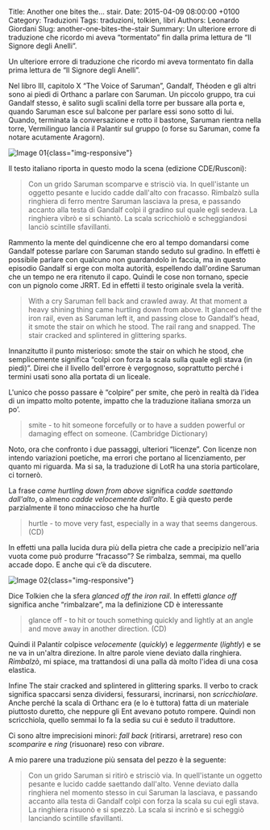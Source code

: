 Title: Another one bites the... stair.
Date: 2015-04-09 08:00:00 +0100
Category: Traduzioni
Tags: traduzioni, tolkien, libri
Authors: Leonardo Giordani
Slug: another-one-bites-the-stair
Summary: Un ulteriore errore di traduzione che ricordo mi aveva “tormentato” fin dalla prima lettura de “Il Signore degli Anelli”.

Un ulteriore errore di traduzione che ricordo mi aveva tormentato fin dalla prima lettura de “Il Signore degli Anelli”.

Nel libro III, capitolo X “The Voice of Saruman”, Gandalf, Théoden e gli altri sono ai piedi di Orthanc a parlare con Saruman. Un piccolo gruppo, tra cui Gandalf stesso, è salito sugli scalini della torre per bussare alla porta e, quando Saruman esce sul balcone per parlare essi sono sotto di lui. Quando, terminata la conversazione e rotto il bastone, Saruman rientra nella torre, Vermilinguo lancia il Palantír sul gruppo (o forse su Saruman, come fa notare acutamente Aragorn).

![Image 01](/images/another-one-bites-the-stair/fig01.jpg){class="img-responsive"}

Il testo italiano riporta in questo modo la scena (edizione CDE/Rusconi):

> Con un grido Saruman scomparve e strisciò via. In quell'istante un oggetto pesante e lucido cadde dall'alto con fracasso. Rimbalzò sulla ringhiera di ferro mentre Saruman lasciava la presa, e passando accanto alla testa di Gandalf colpì il gradino sul quale egli sedeva. La ringhiera vibrò e si schiantò. La scala scricchiolò e scheggiandosi lanciò scintille sfavillanti.

Rammento la mente del quindicenne che ero al tempo domandarsi come Gandalf potesse parlare con Saruman stando seduto sul gradino. In effetti è possibile parlare con qualcuno non guardandolo in faccia, ma in questo episodio Gandalf si erge con molta autorità, espellendo dall'ordine Saruman che un tempo ne era ritenuto il capo. Quindi le cose non tornano, specie con un pignolo come JRRT. Ed in effetti il testo originale svela la verità.

> With a cry Saruman fell back and crawled away. At that moment a
heavy shining thing came hurtling down from above. It glanced off the iron
rail, even as Saruman left it, and passing close to Gandalf’s head, it smote
the stair on which he stood. The rail rang and snapped. The stair cracked
and splintered in glittering sparks.

Innanzitutto il punto misterioso: smote the stair on which he stood, che semplicemente significa “colpì con forza la scala sulla quale egli stava (in piedi)”. Direi che il livello dell'errore è vergognoso, soprattutto perché i termini usati sono alla portata di un liceale.

L'unico che posso passare è “colpire” per smite, che però in realtà dà l’idea di un impatto molto potente, impatto che la traduzione italiana smorza un po’.

> smite - to hit someone forcefully or to have a sudden powerful or damaging effect on someone.
(Cambridge Dictionary)

Noto, ora che confronto i due passaggi, ulteriori “licenze”. Con licenze non intendo variazioni poetiche, ma errori che portano al licenziamento, per quanto mi riguarda. Ma si sa, la traduzione di LotR ha una storia particolare, ci tornerò.

La frase _came hurtling down from above_ significa _cadde saettando dall'alto_, o almeno _cadde velocemente dall'alto_. E già questo perde parzialmente il tono minaccioso che ha hurtle

> hurtle - to move very fast, especially in a way that seems dangerous. (CD)

In effetti una palla lucida dura più della pietra che cade a precipizio nell'aria vuota come può produrre “fracasso”? Se rimbalza, semmai, ma quello accade dopo. E anche qui c’è da discutere.

![Image 02](/images/another-one-bites-the-stair/fig02.jpg){class="img-responsive"}

Dice Tolkien che la sfera _glanced off the iron rail_. In effetti _glance off_ significa anche “rimbalzare”, ma la definizione CD è interessante

> glance off - to hit or touch something quickly and lightly at an angle and move away in another direction. (CD)

Quindi il Palantír colpisce _velocemente_ (_quickly_) e _leggermente_ (_lightly_) e se ne va in un'altra direzione. In altre parole viene deviato dalla ringhiera. _Rimbalzò_, mi spiace, ma trattandosi di una palla dà molto l'idea di una cosa elastica.

Infine The stair cracked and splintered in glittering sparks. Il verbo to crack significa spaccarsi senza dividersi, fessurarsi, incrinarsi, non _scricchiolare_. Anche perché la scala di Orthanc era (e lo è tuttora) fatta di un materiale piuttosto duretto, che neppure gli Ent avevano potuto rompere. Quindi non scricchiola, quello semmai lo fa la sedia su cui è seduto il traduttore.

Ci sono altre imprecisioni minori: _fall back_ (ritirarsi, arretrare) reso con _scomparire_ e _ring_ (risuonare) reso con _vibrare_.

A mio parere una traduzione più sensata del pezzo è la seguente:

> Con un grido Saruman si ritirò e strisciò via. In quell'istante un oggetto pesante e lucido cadde saettando dall'alto. Venne deviato dalla ringhiera nel momento stesso in cui Saruman la lasciava, e passando accanto alla testa di Gandalf colpì con forza la scala su cui egli stava. La ringhiera risuonò e si spezzò. La scala si incrinò e si scheggiò lanciando scintille sfavillanti.